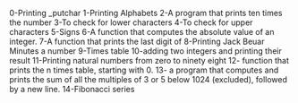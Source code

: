 0-Printing _putchar
1-Printing Alphabets
2-A program that prints ten times the number
3-To check for lower characters
4-To check for upper characters
5-Signs
6-A  function that computes the absolute value of an integer.
7-A function that prints the last digit of
8-Printing Jack Beuar Minutes a number
9-Times table
10-adding two integers and printing their result
11-Printing natural numbers from zero to ninety eight
12- function that prints the n times table, starting with 0.
13- a program that computes and prints the sum of all the multiples of 3 or 5 below 1024 (excluded), followed by a new line.
14-Fibonacci series
